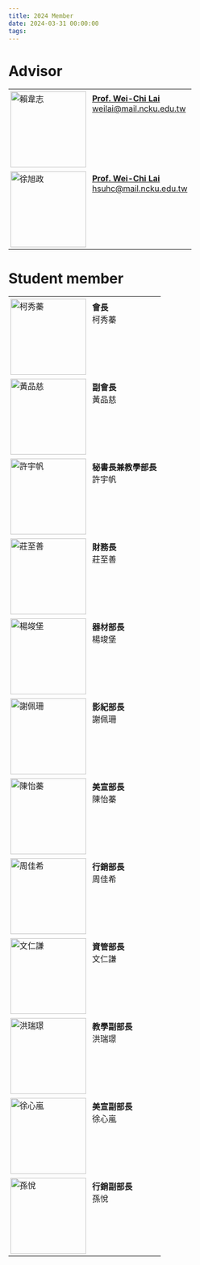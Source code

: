 ```yaml
---
title: 2024 Member
date: 2024-03-31 00:00:00
tags:
---
```


# Advisor

<table border="0">
  <tr>
    <td style="padding:4px;">
      <a href="https://researchoutput.ncku.edu.tw/zh/persons/wei-chi-lai"><img src="賴韋志.jpg" title="賴韋志" alt="賴韋志" width="150">
    </td>
    <td valign="top" style="padding:8px;">
      <a href="https://researchoutput.ncku.edu.tw/zh/persons/wei-chi-lai">
        <strong>Prof. Wei-Chi Lai</strong>
      </a><br>
      <a href="mailto:weilai@mail.ncku.edu.tw">weilai@mail.ncku.edu.tw</a>
    </td>
  </tr>
  <tr>
    <td style="padding:4px;">
      <a href="https://sites.google.com/site/npclhsu/project-definition"><img src="徐旭政.jpg" title="徐旭政" alt="徐旭政" width="150">
    </td>
    <td valign="top" style="padding:8px;">
      <a href="https://sites.google.com/site/npclhsu/project-definition">
        <strong>Prof. Wei-Chi Lai</strong>
      </a><br>
      <a href="mailto:hsuhc@mail.ncku.edu.tw">hsuhc@mail.ncku.edu.tw</a>
    </td>
  </tr>
</table>

# Student member

<table border="0">
  <tr>
    <td style="padding:4px;">
      <img src="會長柯秀蓁.jpg" title="柯秀蓁" alt="柯秀蓁" width="150">
    </td>
    <td valign="top" style="padding:8px;">
      <strong>會長</strong>
      <br>
      柯秀蓁
    </td>
  </tr>
  <tr>
    <td style="padding:4px;">
      <img src="副會長黃品慈.jpg" title="黃品慈" alt="黃品慈" width="150">
    </td>
    <td valign="top" style="padding:8px;">
      <strong>副會長</strong>
      <br>
      黃品慈
    </td>
  </tr>
  <tr>
    <td style="padding:4px;">
      <img src="秘書長+教學部長許宇帆.jpg" title="許宇帆" alt="許宇帆" width="150">
    </td>
    <td valign="top" style="padding:8px;">
      <strong>秘書長兼教學部長</strong>
      <br>
      許宇帆
    </td>
  </tr>
  <tr>
    <td style="padding:4px;">
      <img src="財務長莊至善.jpg" title="莊至善" alt="莊至善" width="150">
    </td>
    <td valign="top" style="padding:8px;">
      <strong>財務長</strong>
      <br>
      莊至善
    </td>
  </tr>
  <tr>
    <td style="padding:4px;">
      <img src="器材部長楊竣堡.jpg" title="楊竣堡" alt="楊竣堡" width="150">
    </td>
    <td valign="top" style="padding:8px;">
      <strong>器材部長</strong>
      <br>
      楊竣堡
    </td>
  </tr>
  <tr>
    <td style="padding:4px;">
      <img src="影紀部長謝佩珊.jpg" title="謝佩珊" alt="謝佩珊" width="150">
    </td>
    <td valign="top" style="padding:8px;">
      <strong>影紀部長</strong>
      <br>
      謝佩珊
    </td>
  </tr>
  <tr>
    <td style="padding:4px;">
      <img src="美宣部長陳怡蓁.jpg" title="陳怡蓁" alt="陳怡蓁" width="150">
    </td>
    <td valign="top" style="padding:8px;">
      <strong>美宣部長</strong>
      <br>
      陳怡蓁
    </td>
  </tr>
  <tr>
    <td style="padding:4px;">
      <img src="行銷部長周佳希.jpg" title="周佳希" alt="周佳希" width="150">
    </td>
    <td valign="top" style="padding:8px;">
      <strong>行銷部長</strong>
      <br>
      周佳希
    </td>
  </tr>
  <tr>
    <td style="padding:4px;">
      <img src="資管部長文仁謙.jpg" title="文仁謙" alt="文仁謙" width="150">
    </td>
    <td valign="top" style="padding:8px;">
      <strong>資管部長</strong>
      <br>
      文仁謙
    </td>
  </tr>
  <tr>
    <td style="padding:4px;">
      <img src="教學副部長洪瑞璟.jpg" title="洪瑞璟" alt="洪瑞璟" width="150">
    </td>
    <td valign="top" style="padding:8px;">
      <strong>教學副部長</strong>
      <br>
      洪瑞璟
    </td>
  </tr>
  <tr>
    <td style="padding:4px;">
      <img src="美宣副部長徐心嵐.jpg" title="徐心嵐" alt="徐心嵐" width="150">
    </td>
    <td valign="top" style="padding:8px;">
      <strong>美宣副部長</strong>
      <br>
      徐心嵐
    </td>
  </tr>
  <tr>
    <td style="padding:4px;">
      <img src="行銷副部長孫悅.jpg" title="孫悅" alt="孫悅" width="150">
    </td>
    <td valign="top" style="padding:8px;">
      <strong>行銷副部長</strong>
      <br>
      孫悅
    </td>
  </tr>
</table>
